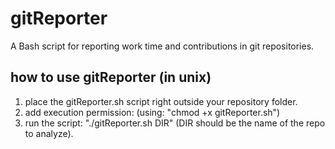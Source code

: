 # gitReporter
A Bash script for reporting work time and contributions in git repositories.

## how to use gitReporter (in unix)
1. place the gitReporter.sh script right outside your repository folder.
1. add execution permission: (using: "chmod +x gitReporter.sh")
1. run the script: "./gitReporter.sh DIR" (DIR should be the name of the repo to analyze).




